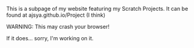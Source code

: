 This is a subpage of my website featuring my Scratch Projects. It can be found at ajsya.github.io/Project (I think)

WARNING: This may crash your browser!

If it does... sorry, I'm working on it.
